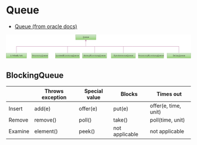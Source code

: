 # Queue

- [Queue (from oracle docs)](https://docs.oracle.com/javase/tutorial/collections/implementations/queue.html)

![Queue](images/queue.png)

## BlockingQueue

||Throws exception|Special value|Blocks|Times out
------|----------|-------------|------|----------
Insert|add(e)|offer(e)|put(e)|offer(e, time, unit)
Remove|remove()|poll()|take()|poll(time, unit)
Examine|element()|peek()|not applicable|not applicable